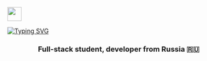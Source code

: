 <img src="https://github.com/blackcater/blackcater/raw/main/images/Hi.gif" height="32"/></h1>

[![Typing SVG](https://readme-typing-svg.herokuapp.com/?color=%2336BCF7&lines=Hi+there,+I'm+Blake)](https://git.io/typing-svg)
<h3 align="center">Full-stack student, developer from Russia 🇷🇺</h3>

